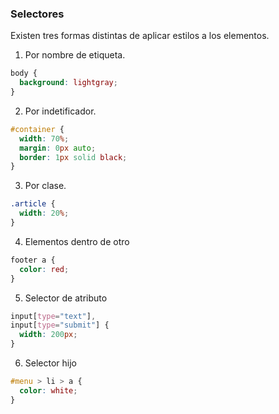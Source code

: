 ### Selectores

Existen tres formas distintas de aplicar estilos a los elementos.

1. Por nombre de etiqueta.

```css
body {
  background: lightgray;
}
```

2. Por indetificador.

```css
#container {
  width: 70%;
  margin: 0px auto;
  border: 1px solid black;
}
```

3. Por clase.

```css
.article {
  width: 20%;
}
```

4. Elementos dentro de otro

```css
footer a {
  color: red;
}
```

5. Selector de atributo

```css
input[type="text"],
input[type="submit"] {
  width: 200px;
}
```

6. Selector hijo

```css
#menu > li > a {
  color: white;
}
```
